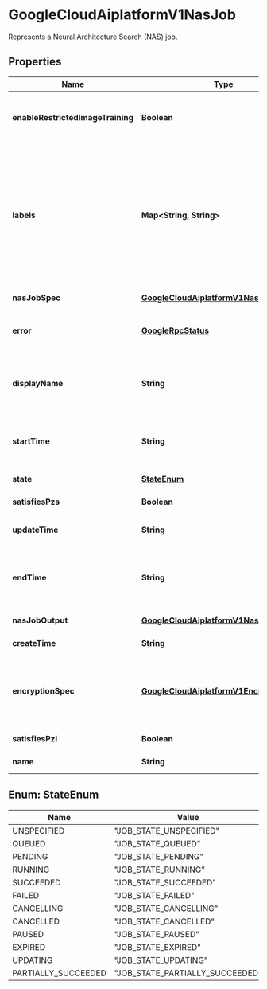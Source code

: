 

# GoogleCloudAiplatformV1NasJob

Represents a Neural Architecture Search (NAS) job.

## Properties

| Name | Type | Description | Notes |
|------------ | ------------- | ------------- | -------------|
|**enableRestrictedImageTraining** | **Boolean** | Optional. Enable a separation of Custom model training and restricted image training for tenant project. |  [optional] |
|**labels** | **Map&lt;String, String&gt;** | The labels with user-defined metadata to organize NasJobs. Label keys and values can be no longer than 64 characters (Unicode codepoints), can only contain lowercase letters, numeric characters, underscores and dashes. International characters are allowed. See https://goo.gl/xmQnxf for more information and examples of labels. |  [optional] |
|**nasJobSpec** | [**GoogleCloudAiplatformV1NasJobSpec**](GoogleCloudAiplatformV1NasJobSpec.md) | Required. The specification of a NasJob. |  [optional] |
|**error** | [**GoogleRpcStatus**](GoogleRpcStatus.md) | Output only. Only populated when job&#39;s state is JOB_STATE_FAILED or JOB_STATE_CANCELLED. |  [optional] [readonly] |
|**displayName** | **String** | Required. The display name of the NasJob. The name can be up to 128 characters long and can consist of any UTF-8 characters. |  [optional] |
|**startTime** | **String** | Output only. Time when the NasJob for the first time entered the &#x60;JOB_STATE_RUNNING&#x60; state. |  [optional] [readonly] |
|**state** | [**StateEnum**](#StateEnum) | Output only. The detailed state of the job. |  [optional] [readonly] |
|**satisfiesPzs** | **Boolean** | Output only. Reserved for future use. |  [optional] [readonly] |
|**updateTime** | **String** | Output only. Time when the NasJob was most recently updated. |  [optional] [readonly] |
|**endTime** | **String** | Output only. Time when the NasJob entered any of the following states: &#x60;JOB_STATE_SUCCEEDED&#x60;, &#x60;JOB_STATE_FAILED&#x60;, &#x60;JOB_STATE_CANCELLED&#x60;. |  [optional] [readonly] |
|**nasJobOutput** | [**GoogleCloudAiplatformV1NasJobOutput**](GoogleCloudAiplatformV1NasJobOutput.md) | Output only. Output of the NasJob. |  [optional] [readonly] |
|**createTime** | **String** | Output only. Time when the NasJob was created. |  [optional] [readonly] |
|**encryptionSpec** | [**GoogleCloudAiplatformV1EncryptionSpec**](GoogleCloudAiplatformV1EncryptionSpec.md) | Customer-managed encryption key options for a NasJob. If this is set, then all resources created by the NasJob will be encrypted with the provided encryption key. |  [optional] |
|**satisfiesPzi** | **Boolean** | Output only. Reserved for future use. |  [optional] [readonly] |
|**name** | **String** | Output only. Resource name of the NasJob. |  [optional] [readonly] |



## Enum: StateEnum

| Name | Value |
|---- | -----|
| UNSPECIFIED | &quot;JOB_STATE_UNSPECIFIED&quot; |
| QUEUED | &quot;JOB_STATE_QUEUED&quot; |
| PENDING | &quot;JOB_STATE_PENDING&quot; |
| RUNNING | &quot;JOB_STATE_RUNNING&quot; |
| SUCCEEDED | &quot;JOB_STATE_SUCCEEDED&quot; |
| FAILED | &quot;JOB_STATE_FAILED&quot; |
| CANCELLING | &quot;JOB_STATE_CANCELLING&quot; |
| CANCELLED | &quot;JOB_STATE_CANCELLED&quot; |
| PAUSED | &quot;JOB_STATE_PAUSED&quot; |
| EXPIRED | &quot;JOB_STATE_EXPIRED&quot; |
| UPDATING | &quot;JOB_STATE_UPDATING&quot; |
| PARTIALLY_SUCCEEDED | &quot;JOB_STATE_PARTIALLY_SUCCEEDED&quot; |



